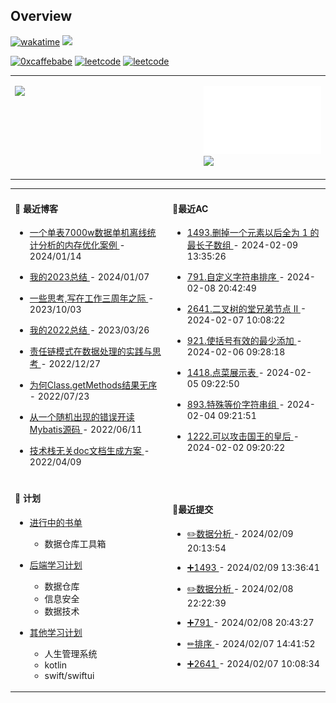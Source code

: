 
## Overview

[![wakatime](https://wakatime.com/badge/user/78591c59-95d5-4479-b2fc-988c35f31d59.svg)](https://wakatime.com/@78591c59-95d5-4479-b2fc-988c35f31d59) ![](https://gpvc.arturio.dev/0xcaffebabe)

[![0xcaffebabe](https://img.shields.io/static/v1?label=LeetCode%200xcaffebabe&message=4560&color=success)](https://leetcode.cn/u/0xcaffebabe/) [![leetcode](https://img.shields.io/static/v1?label=Solved&message=1092%20/%203675&color=success)](https://leetcode.cn/u/0xcaffebabe/) [![leetcode](https://img.shields.io/static/v1?label=Accepted&message=84.5%&color=success)](https://leetcode.cn/u/0xcaffebabe/)

<table border="0">
  <tr border="0">

  <td valign="top" width="60%">

  ![](https://github-readme-stats.vercel.app/api/wakatime?username=0xcaffebabe&layout=compact&langs_count=12&theme=dark&range=all_time)

  </td>

  <td valign="top" width="40%">

  ![](https://raw.githubusercontent.com/0xcaffebabe/github-stats/master/generated/overview.svg)
  ![](https://github-profile-summary-cards.vercel.app/api/cards/productive-time?username=0xcaffebabe&theme=github_dark&utcOffset=8)

  </td>
  </tr>

</table>

<table>

<tr>
<td valign="top" width="50%">

#### 📖 最近博客


* <a href="https://0xcaffebabe.github.io/%E5%A4%A7%E6%95%B0%E6%8D%AE/2024/01/14/%E4%B8%80%E4%B8%AA%E5%8D%95%E8%A1%A87000w%E6%95%B0%E6%8D%AE%E5%8D%95%E6%9C%BA%E7%A6%BB%E7%BA%BF%E7%BB%9F%E8%AE%A1%E5%88%86%E6%9E%90%E7%9A%84%E5%86%85%E5%AD%98%E4%BC%98%E5%8C%96%E6%A1%88%E4%BE%8B.html" target="_blank"> 一个单表7000w数据单机离线统计分析的内存优化案例 </a> - 2024/01/14 

    
* <a href="https://0xcaffebabe.github.io/%E4%BA%BA%E7%94%9F/2024/01/07/%E6%88%91%E7%9A%842023%E6%80%BB%E7%BB%93.html" target="_blank"> 我的2023总结 </a> - 2024/01/07 

    
* <a href="https://0xcaffebabe.github.io/%E4%BA%BA%E7%94%9F/2023/10/03/%E4%B8%80%E4%BA%9B%E6%80%9D%E8%80%83,%E5%86%99%E5%9C%A8%E5%B7%A5%E4%BD%9C%E4%B8%89%E5%91%A8%E5%B9%B4%E4%B9%8B%E9%99%85.html" target="_blank"> 一些思考,写在工作三周年之际 </a> - 2023/10/03 

    
* <a href="https://0xcaffebabe.github.io/%E4%BA%BA%E7%94%9F/2023/03/26/%E6%88%91%E7%9A%842022%E6%80%BB%E7%BB%93.html" target="_blank"> 我的2022总结 </a> - 2023/03/26 

    
* <a href="https://0xcaffebabe.github.io/%E8%AE%BE%E8%AE%A1%E6%A8%A1%E5%BC%8F/2022/12/27/%E8%B4%A3%E4%BB%BB%E9%93%BE%E6%A8%A1%E5%BC%8F%E5%9C%A8%E6%95%B0%E6%8D%AE%E5%A4%84%E7%90%86%E7%9A%84%E5%AE%9E%E8%B7%B5%E4%B8%8E%E6%80%9D%E8%80%83.html" target="_blank"> 责任链模式在数据处理的实践与思考 </a> - 2022/12/27 

    
* <a href="https://0xcaffebabe.github.io/jvm/2022/07/23/%E4%B8%BA%E4%BD%95Class.getMethods%E7%BB%93%E6%9E%9C%E6%97%A0%E5%BA%8F.html" target="_blank"> 为何Class.getMethods结果无序 </a> - 2022/07/23 

    
* <a href="https://0xcaffebabe.github.io/java/2022/06/11/%E4%BB%8E%E4%B8%80%E4%B8%AA%E9%9A%8F%E6%9C%BA%E5%87%BA%E7%8E%B0%E7%9A%84%E9%94%99%E8%AF%AF%E5%BC%80%E8%AF%BBMybatis%E6%BA%90%E7%A0%81.html" target="_blank"> 从一个随机出现的错误开读Mybatis源码 </a> - 2022/06/11 

    
* <a href="https://0xcaffebabe.github.io/%E6%97%A5%E5%B8%B8/2022/04/09/%E6%8A%80%E6%9C%AF%E6%A0%88%E6%97%A0%E5%85%B3doc%E6%96%87%E6%A1%A3%E7%94%9F%E6%88%90%E6%96%B9%E6%A1%88.html" target="_blank"> 技术栈无关doc文档生成方案 </a> - 2022/04/09 

        

</td>

<td valign="top" width="50%">

#### 🔋最近AC


  * <a href="https://leetcode.cn/submissions/detail/501406695" target="_blank"> 1493.删掉一个元素以后全为 1 的最长子数组 </a> - 2024-02-09 13:35:26 

    
  * <a href="https://leetcode.cn/submissions/detail/501338011" target="_blank"> 791.自定义字符串排序 </a> - 2024-02-08 20:42:49 

    
  * <a href="https://leetcode.cn/submissions/detail/501046051" target="_blank"> 2641.二叉树的堂兄弟节点 II </a> - 2024-02-07 10:08:22 

    
  * <a href="https://leetcode.cn/submissions/detail/500834045" target="_blank"> 921.使括号有效的最少添加 </a> - 2024-02-06 09:28:18 

    
  * <a href="https://leetcode.cn/submissions/detail/500610513" target="_blank"> 1418.点菜展示表 </a> - 2024-02-05 09:22:50 

    
  * <a href="https://leetcode.cn/submissions/detail/500381122" target="_blank"> 893.特殊等价字符串组 </a> - 2024-02-04 09:21:51 

    
  * <a href="https://leetcode.cn/submissions/detail/499981099" target="_blank"> 1222.可以攻击国王的皇后 </a> - 2024-02-02 09:20:22 

    

</td>

</tr>

<tr>

<td valign="top" width="50%">

#### 📝 计划

- [进行中的书单](https://github.com/users/0xcaffebabe/projects/4)
  - 数据仓库工具箱


- [后端学习计划](https://github.com/users/0xcaffebabe/projects/1)
  - 数据仓库
  - 信息安全
  - 数据技术


- [其他学习计划](https://github.com/users/0xcaffebabe/projects/3)
  - 人生管理系统
  - kotlin
  - swift/swiftui


<td>

#### 🌴最近提交


  * <a href="https://github.com/0xcaffebabe/note/commit/419150022171d53501b73877dc2ca51f7688eccb" target="_blank"> ✏️数据分析 </a> - 2024/02/09 20:13:54 

    
  * <a href="https://github.com/0xcaffebabe/leetcode/commit/e5e2c919ed4d354e7f2ce0d5332ca92e7e34412b" target="_blank"> ➕1493 </a> - 2024/02/09 13:36:41 

    
  * <a href="https://github.com/0xcaffebabe/note/commit/0dc7ebd6d7db785178a050443ef938c20a0e0c0a" target="_blank"> ✏️数据分析 </a> - 2024/02/08 22:22:39 

    
  * <a href="https://github.com/0xcaffebabe/leetcode/commit/1478ec01817332461060b11b365f21385adaffbc" target="_blank"> ➕791 </a> - 2024/02/08 20:43:27 

    
  * <a href="https://github.com/0xcaffebabe/note/commit/9ed64c464da102d8345b1194ac5d4bc2cf4b5fe3" target="_blank"> ✏排序 </a> - 2024/02/07 14:41:52 

    
  * <a href="https://github.com/0xcaffebabe/leetcode/commit/682158e890390f132fd3a584a23aeabc4e2fa873" target="_blank"> ➕2641 </a> - 2024/02/07 10:08:34 

    

</td>

</tr>

</table>

